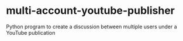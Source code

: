 # multi-account-youtube-publisher
Python program to create a discussion between multiple users under a YouTube publication
